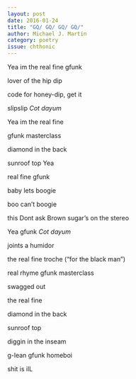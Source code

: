 ```yaml
---
layout: post 
date: 2016-01-24
title: "GQ/ GQ/ GQ/ GQ/"
author: Michael J. Martin
category: poetry
issue: chthonic
---
```

Yea im the real fine gfunk  

lover of the hip dip  

code for honey-dip, get it  

slipslip _Cot dayum_  

Yea im the real fine  

gfunk masterclass  

diamond in the back  

sunroof top Yea  

real fine gfunk  

baby lets boogie  

boo can’t boogie  

this Dont ask Brown sugar’s on the stereo  

Yea gfunk _Cot dayum_  

joints a humidor  

the real fine troche (“for the black man”)  

real rhyme gfunk masterclass  

swagged out  

the real fine  

diamond in the back  

sunroof top  

diggin in the inseam  

g-lean gfunk homeboi  

shit is ilL